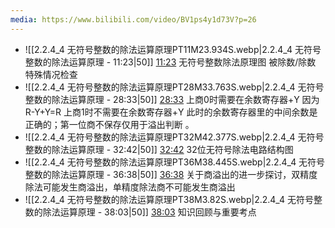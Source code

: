 ```yaml
---
media: https://www.bilibili.com/video/BV1ps4y1d73V?p=26
---
```


- ![[2.2.4_4 无符号整数的除法运算原理PT11M23.934S.webp|2.2.4_4 无符号整数的除法运算原理 - 11:23|50]] [11:23](https://www.bilibili.com/video/BV1ps4y1d73V?p=26&t=683.934128#t=11:23.93)  无符号整数除法原理图  被除数/除数  特殊情况检查
- ![[2.2.4_4 无符号整数的除法运算原理PT28M33.763S.webp|2.2.4_4 无符号整数的除法运算原理 - 28:33|50]] [28:33](https://www.bilibili.com/video/BV1ps4y1d73V?p=26&t=1713.76265#t=28:33.76)   上商0时需要在余数寄存器+Y 因为 R-Y+Y=R  上商1时不需要在余数寄存器+Y 此时的余数寄存器里的中间余数是正确的；第一位商不保存仅用于溢出判断  。
- ![[2.2.4_4 无符号整数的除法运算原理PT32M42.377S.webp|2.2.4_4 无符号整数的除法运算原理 - 32:42|50]] [32:42](https://www.bilibili.com/video/BV1ps4y1d73V?p=26&t=1962.377016#t=32:42.38) 32位无符号除法电路结构图
- ![[2.2.4_4 无符号整数的除法运算原理PT36M38.445S.webp|2.2.4_4 无符号整数的除法运算原理 - 36:38|50]] [36:38](https://www.bilibili.com/video/BV1ps4y1d73V?p=26&t=2198.445196#t=36:38.45)  关于商溢出的进一步探讨，双精度除法可能发生商溢出，单精度除法商不可能发生商溢出
- ![[2.2.4_4 无符号整数的除法运算原理PT38M3.82S.webp|2.2.4_4 无符号整数的除法运算原理 - 38:03|50]] [38:03](https://www.bilibili.com/video/BV1ps4y1d73V?p=26&t=2283.819698#t=38:03.82) 知识回顾与重要考点